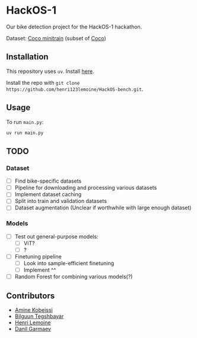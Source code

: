 # HackOS-1

Our bike detection project for the HackOS-1 hackathon.

Dataset: [Coco minitrain](https://github.com/giddyyupp/coco-minitrain) (subset of [Coco](https://cocodataset.org))

## Installation

This repository uses `uv`. Install [here](https://docs.astral.sh/uv/getting-started/installation/).

Install the repo with `git clone https://github.com/henri123lemoine/HackOS-bench.git`.

## Usage

To run `main.py`:
```bash
uv run main.py
```

## TODO

### Dataset

- [ ] Find bike-specific datasets
- [ ] Pipeline for downloading and processing various datasets
- [ ] Implement dataset caching
- [ ] Split into train and validation datasets
- [ ] Dataset augmentation (Unclear if worthwhile with large enough dataset)

### Models

- [ ] Test out general-purpose models:
  - [ ] ViT?
  - [ ] ?
- [ ] Finetuning pipeline
  - [ ] Look into sample-efficient finetuning
  - [ ] Implement ^^
- [ ] Random Forest for combining various models(?)

## Contributors

- [Amine Kobeissi](https://github.com/AKobeissi)
- [Bilguun Tegshbayar](https://github.com/Bilguun04)
- [Henri Lemoine](https://github.com/henri123lemoine)
- [Danil Garmaev](https://github.com/danilgarmaev)

